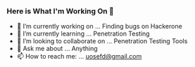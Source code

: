 ### Here is What I'm Working On 👋

- 🔭 I’m currently working on ... Finding bugs on Hackerone
- 🌱 I’m currently learning ... Penetration Testing
- 👯 I’m looking to collaborate on ... Penetration Testing Tools
- 💬 Ask me about ... Anything
- 📫 How to reach me: ... uosefd@gmail.com

